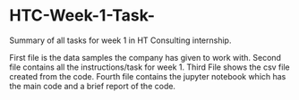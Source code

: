 # HTC-Week-1-Task-
Summary of all tasks for week 1 in HT Consulting internship.

First file is the data samples the company has given to work with.
Second file contains all the instructions/task for week 1.
Third File shows the csv file created from the code.
Fourth file contains the jupyter notebook which has the main code and a brief report of the code.
